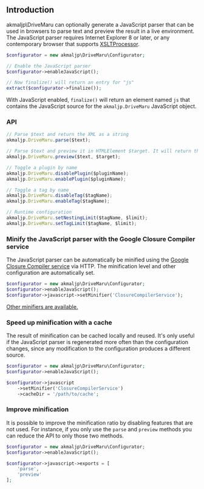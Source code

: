 ## Introduction

akmaljp\DriveMaru can optionally generate a JavaScript parser that can be used in browsers to parse text and preview the result in a live environment. The JavaScript parser requires Internet Explorer 8 or later, or any contemporary browser that supports [XSLTProcessor](https://developer.mozilla.org/en-US/docs/Web/API/XSLTProcessor#Browser_compatibility).

```php
$configurator = new akmaljp\DriveMaru\Configurator;

// Enable the JavaScript parser
$configurator->enableJavaScript();

// Now finalize() will return an entry for "js"
extract($configurator->finalize());
```

With JavaScript enabled, `finalize()` will return an element named `js` that contains the JavaScript source for the `akmaljp.DriveMaru` JavaScript object.

### API

```js
// Parse $text and return the XML as a string
akmaljp.DriveMaru.parse($text);

// Parse $text and preview it in HTMLElement $target. It will return the last node modified
akmaljp.DriveMaru.preview($text, $target);

// Toggle a plugin by name
akmaljp.DriveMaru.disablePlugin($pluginName);
akmaljp.DriveMaru.enablePlugin($pluginName);

// Toggle a tag by name
akmaljp.DriveMaru.disableTag($tagName);
akmaljp.DriveMaru.enableTag($tagName);

// Runtime configuration
akmaljp.DriveMaru.setNestingLimit($tagName, $limit);
akmaljp.DriveMaru.setTagLimit($tagName, $limit);
```

### Minify the JavaScript parser with the Google Closure Compiler service

The JavaScript parser can be automatically be minified using the [Google Closure Compiler service](https://developers.google.com/closure/compiler/docs/gettingstarted_api) via HTTP. The minification level and other configuration are automatically set.

```php
$configurator = new akmaljp\DriveMaru\Configurator;
$configurator->enableJavaScript();
$configurator->javascript->setMinifier('ClosureCompilerService');
```

[Other minifiers are available.](Minifiers.md)

### Speed up minification with a cache

The result of minification can be cached locally and reused. It's only useful if the JavaScript parser is regenerated more often than the configuration changes, since any modification to the configuration produces a different source.

```php
$configurator = new akmaljp\DriveMaru\Configurator;
$configurator->enableJavaScript();

$configurator->javascript
	->setMinifier('ClosureCompilerService')
	->cacheDir = '/path/to/cache';
```

### Improve minification

It is possible to improve the minification ratio by disabling features that are not used. For instance, if you only use the `parse` and `preview` methods you can reduce the API to only those two methods.

```php
$configurator = new akmaljp\DriveMaru\Configurator;
$configurator->enableJavaScript();

$configurator->javascript->exports = [
	'parse',
	'preview'
];
```
